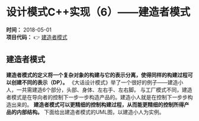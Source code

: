 设计模式C++实现（6）——建造者模式
==========
**时间：** 2018-05-01 <br />
**项目代码：** :point_right: [建造者模式]()<br />

## 建造者模式
**建造者模式的定义将一个复杂对象的构建与它的表示分离，使得同样的构建过程可以创建不同的表示（DP）。** 《大话设计模式》举了一个很好的例子——建造小人，一共需建造6个部分，头部、身体、左右手、左右脚。
与工厂模式不同，建造者模式是在导向者的控制下一步一步构造产品的。建造小人就是在控制下一步步构造出来的。 **建造者模式可以更精细的控制构建过程，从而能更精细的控制所得产品的内部结构。** 下面给出建造者模式的UML图，以建造小人为实例。<br />

